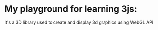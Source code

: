 # My playground for learning 3js:

It's a 3D library used to create and display 3d graphics using WebGL API


